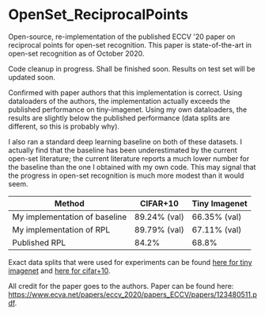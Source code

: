 # OpenSet_ReciprocalPoints
Open-source, re-implementation of the published ECCV '20 paper on reciprocal points for open-set recognition. This paper is state-of-the-art in open-set recognition as of October 2020.

Code cleanup in progress. Shall be finished soon. Results on test set will be updated soon.

Confirmed with paper authors that this implementation is correct. Using dataloaders of the authors, the implementation actually exceeds the published performance on tiny-imagenet. Using my own dataloaders, the results are slightly below the published performance (data splits are different, so this is probably why).

I also ran a standard deep learning baseline on both of these datasets. I actually find that the baseline has been underestimated by the current open-set literature; the current literature reports a much lower number for the baseline than the one I obtained with my own code. This may signal that the progress in open-set recognition is much more modest than it would seem.

| Method | CIFAR+10 | Tiny Imagenet |
| --- | --- | --- |
| My implementation of baseline| 89.24% (val) | 66.35% (val) |
| My implementation of RPL | 89.79% (val) | 67.11% (val) |
| Published RPL | 84.2% | 68.8% |

Exact data splits that were used for experiments can be found [here for tiny imagenet](https://drive.google.com/file/d/1Q_VINXM1Z7YAvNQit9TbvNt50BV-7rZR/view?usp=sharing) and [here for cifar+10](https://drive.google.com/file/d/1wtR6wXIAq9GtiBe3kbHYVm7oIlud_bc2/view?usp=sharing).

All credit for the paper goes to the authors. Paper can be found here: https://www.ecva.net/papers/eccv_2020/papers_ECCV/papers/123480511.pdf.
